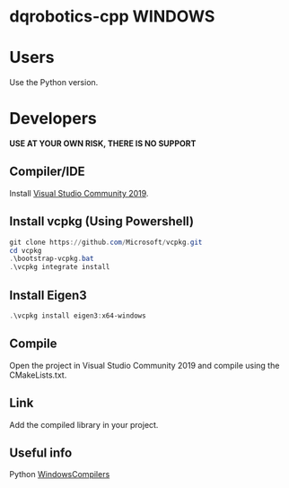 # dqrobotics-cpp WINDOWS 

# Users

Use the Python version.

# Developers

**USE AT YOUR OWN RISK, THERE IS NO SUPPORT**

## Compiler/IDE
Install [Visual Studio Community 2019](https://visualstudio.microsoft.com/vs/).

## Install vcpkg (Using Powershell)

```powershell
git clone https://github.com/Microsoft/vcpkg.git
cd vcpkg
.\bootstrap-vcpkg.bat
.\vcpkg integrate install
```

## Install Eigen3

```powershell
.\vcpkg install eigen3:x64-windows
```

## Compile 
Open the project in Visual Studio Community 2019 and compile using the CMakeLists.txt.

## Link
Add the compiled library in your project.

## Useful info
Python [WindowsCompilers](https://wiki.python.org/moin/WindowsCompilers)
